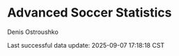 # Advanced Soccer Statistics
Denis Ostroushko

<!-- gfm -->

Last successful data update: 2025-09-07 17:18:18 CST
